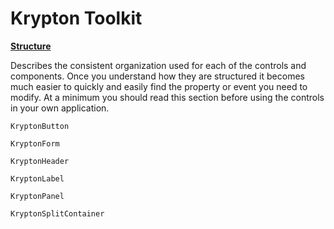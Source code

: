 # Krypton Toolkit

[**Structure**](structure.md)   

Describes the consistent organization used for each of the controls and components. Once you understand how they are structured it becomes much easier to quickly and easily find the property or event you need to modify. At a minimum you should read this section before using the controls in your own application.

`KryptonButton`

`KryptonForm`

`KryptonHeader`


`KryptonLabel`


`KryptonPanel`

`KryptonSplitContainer`



